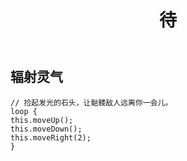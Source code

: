 ﻿---
layout: default
title: 待
---
## 辐射灵气
```
// 捡起发光的石头，让骷髅敌人远离你一会儿。
loop {
this.moveUp();
this.moveDown();
this.moveRight(2);
}
```
